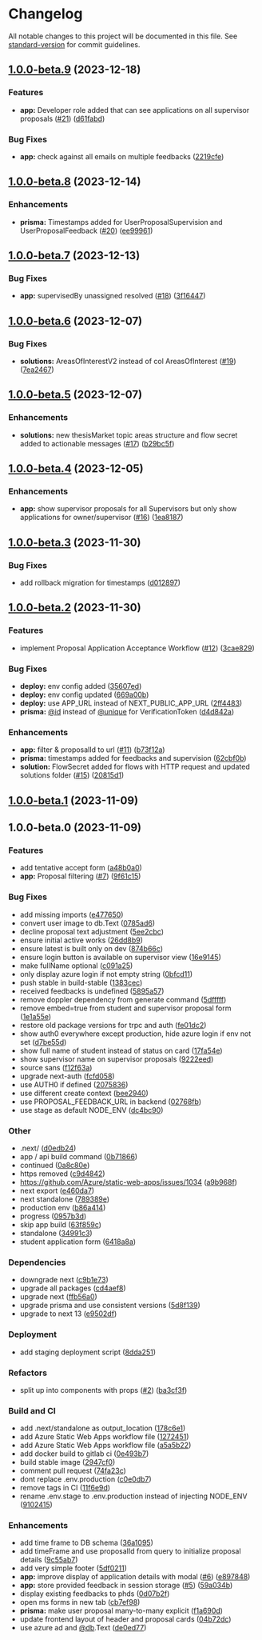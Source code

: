 # Changelog

All notable changes to this project will be documented in this file. See [standard-version](https://github.com/conventional-changelog/standard-version) for commit guidelines.

## [1.0.0-beta.9](https://github.com/uzh-bf/thesis-platform/compare/v1.0.0-beta.8...v1.0.0-beta.9) (2023-12-18)


### Features

* **app:** Developer role added that can see applications on all supervisor proposals ([#21](https://github.com/uzh-bf/thesis-platform/issues/21)) ([d61fabd](https://github.com/uzh-bf/thesis-platform/commit/d61fabd2479b063882ad05ed3d8ffc1a0b9ebe21))


### Bug Fixes

* **app:** check against all emails on multiple feedbacks ([2219cfe](https://github.com/uzh-bf/thesis-platform/commit/2219cfe8949a27121dfdd28812810f4617507d45))

## [1.0.0-beta.8](https://github.com/uzh-bf/thesis-platform/compare/v1.0.0-beta.7...v1.0.0-beta.8) (2023-12-14)


### Enhancements

* **prisma:** Timestamps added for UserProposalSupervision and UserProposalFeedback ([#20](https://github.com/uzh-bf/thesis-platform/issues/20)) ([ee99961](https://github.com/uzh-bf/thesis-platform/commit/ee99961454ee7634ce10a6a9a1b94f4b1f09bab2))

## [1.0.0-beta.7](https://github.com/uzh-bf/thesis-platform/compare/v1.0.0-beta.6...v1.0.0-beta.7) (2023-12-13)


### Bug Fixes

* **app:** supervisedBy unassigned resolved ([#18](https://github.com/uzh-bf/thesis-platform/issues/18)) ([3f16447](https://github.com/uzh-bf/thesis-platform/commit/3f16447d32921fff9f31d888f86319db054cf50a))

## [1.0.0-beta.6](https://github.com/uzh-bf/thesis-platform/compare/v1.0.0-beta.5...v1.0.0-beta.6) (2023-12-07)


### Bug Fixes

* **solutions:** AreasOfInterestV2 instead of col AreasOfInterest ([#19](https://github.com/uzh-bf/thesis-platform/issues/19)) ([7ea2467](https://github.com/uzh-bf/thesis-platform/commit/7ea246709564405385acdb3a9e0ed81d59ef70af))

## [1.0.0-beta.5](https://github.com/uzh-bf/thesis-platform/compare/v1.0.0-beta.4...v1.0.0-beta.5) (2023-12-07)


### Enhancements

* **solutions:** new thesisMarket topic areas structure and flow secret added to actionable messages ([#17](https://github.com/uzh-bf/thesis-platform/issues/17)) ([b29bc5f](https://github.com/uzh-bf/thesis-platform/commit/b29bc5fbaecf7228133b8a1f09ba3686af5d1945))

## [1.0.0-beta.4](https://github.com/uzh-bf/thesis-platform/compare/v1.0.0-beta.3...v1.0.0-beta.4) (2023-12-05)


### Enhancements

* **app:** show supervisor proposals for all Supervisors but only show applications for owner/supervisor  ([#16](https://github.com/uzh-bf/thesis-platform/issues/16)) ([1ea8187](https://github.com/uzh-bf/thesis-platform/commit/1ea818728d5c23f3c376a9a3b049575fbdfe6a8f))

## [1.0.0-beta.3](https://github.com/uzh-bf/thesis-platform/compare/v1.0.0-beta.2...v1.0.0-beta.3) (2023-11-30)


### Bug Fixes

* add rollback migration for timestamps ([d012897](https://github.com/uzh-bf/thesis-platform/commit/d012897468c674bb46ae8bad9483e3c58a55c1e8))

## [1.0.0-beta.2](https://github.com/uzh-bf/thesis-platform/compare/v1.0.0-beta.1...v1.0.0-beta.2) (2023-11-30)


### Features

* implement Proposal Application Acceptance Workflow ([#12](https://github.com/uzh-bf/thesis-platform/issues/12)) ([3cae829](https://github.com/uzh-bf/thesis-platform/commit/3cae829516e416ad8db423d9b37f0b79be4b9f99))


### Bug Fixes

* **deploy:** env config added ([35607ed](https://github.com/uzh-bf/thesis-platform/commit/35607ed7d6a777a82f499f6b0b528126f40a5365))
* **deploy:** env config updated ([669a00b](https://github.com/uzh-bf/thesis-platform/commit/669a00bd863697c14763259323ba12b84a60fa90))
* **deploy:** use APP_URL instead of NEXT_PUBLIC_APP_URL ([2ff4483](https://github.com/uzh-bf/thesis-platform/commit/2ff4483ab9afa37246d13ffff251990001d7ca3f))
* **prisma:** [@id](https://github.com/id) instead of [@unique](https://github.com/unique) for VerificationToken ([d4d842a](https://github.com/uzh-bf/thesis-platform/commit/d4d842a8ddc89411858c162276dd8da76b86a5af))


### Enhancements

* **app:** filter & proposalId to url ([#11](https://github.com/uzh-bf/thesis-platform/issues/11)) ([b73f12a](https://github.com/uzh-bf/thesis-platform/commit/b73f12a8b783ae1a6500f06c86d6ef3e82b07f95))
* **prisma:** timestamps added for feedbacks and supervision ([62cbf0b](https://github.com/uzh-bf/thesis-platform/commit/62cbf0b1e46930cca5fa71e1e76a4e74d9a45c22))
* **solution:** FlowSecret added for flows with HTTP request and updated solutions folder ([#15](https://github.com/uzh-bf/thesis-platform/issues/15)) ([20815d1](https://github.com/uzh-bf/thesis-platform/commit/20815d11d8813b7360e55c3089ce0b1f5978441e))

## [1.0.0-beta.1](https://github.com/uzh-bf/thesis-platform/compare/v1.0.0-beta.0...v1.0.0-beta.1) (2023-11-09)

## 1.0.0-beta.0 (2023-11-09)


### Features

* add tentative accept form ([a48b0a0](https://github.com/uzh-bf/thesis-platform/commit/a48b0a0b61e69efec9d4b0c15cf299ad2a117bb0))
* **app:** Proposal filtering ([#7](https://github.com/uzh-bf/thesis-platform/issues/7)) ([9f61c15](https://github.com/uzh-bf/thesis-platform/commit/9f61c1590faadfa65b1b852a78915cfe6024de68))


### Bug Fixes

* add missing imports ([e477650](https://github.com/uzh-bf/thesis-platform/commit/e47765082006c1243749df610e628340c9890b5a))
* convert user image to db.Text ([0785ad6](https://github.com/uzh-bf/thesis-platform/commit/0785ad64091982ca5f17f635833ae902b241ae65))
* decline proposal text adjustment ([5ee2cbc](https://github.com/uzh-bf/thesis-platform/commit/5ee2cbcbf0550fe5dd5e5ecb918cddb2c27cf242))
* ensure initial active works ([26dd8b9](https://github.com/uzh-bf/thesis-platform/commit/26dd8b9c04faf79a8dedbbd090ba8d9b00ce27de))
* ensure latest is built only on dev ([874b66c](https://github.com/uzh-bf/thesis-platform/commit/874b66c95f007a2bbfe4de36045302ffd0a93eca))
* ensure login button is available on supervisor view ([16e9145](https://github.com/uzh-bf/thesis-platform/commit/16e9145ebf2350c0c08f5339c7ae3d20169c03de))
* make fullName optional ([c091a25](https://github.com/uzh-bf/thesis-platform/commit/c091a258ab070cef83881a25a47697c7817ea2d7))
* only display azure login if not empty string ([0bfcd11](https://github.com/uzh-bf/thesis-platform/commit/0bfcd1106b7bee3540402a5ddfc9e1a9c09d56fc))
* push stable in build-stable ([1383cec](https://github.com/uzh-bf/thesis-platform/commit/1383cecfc94da0d6548fca2ff88123b5f930939e))
* received feedbacks is undefined ([5895a57](https://github.com/uzh-bf/thesis-platform/commit/5895a57834e0d18d899fb2adcf5ffc78b7afac6f))
* remove doppler dependency from generate command ([5dfffff](https://github.com/uzh-bf/thesis-platform/commit/5dfffff4bfa6d6ee7cc62a30330455fc2d9b9eee))
* remove embed=true from student and supervisor proposal form ([1e1a55e](https://github.com/uzh-bf/thesis-platform/commit/1e1a55e59cf44499b1a28050d57164f47dbad5f4))
* restore old package versions for trpc and auth ([fe01dc2](https://github.com/uzh-bf/thesis-platform/commit/fe01dc268558da17e53575a1b3e01250b1c2492a))
* show auth0 everywhere except production, hide azure login if env not set ([d7be55d](https://github.com/uzh-bf/thesis-platform/commit/d7be55db0404223b03fad74fb02f4b2ff683c988))
* show full name of student instead of status on card ([17fa54e](https://github.com/uzh-bf/thesis-platform/commit/17fa54ea4164920cfda569eb92b295bce5c7089d))
* show supervisor name on supervisor proposals ([9222eed](https://github.com/uzh-bf/thesis-platform/commit/9222eede212828d85eb09845199fc6fa79cdddb4))
* source sans ([f12f63a](https://github.com/uzh-bf/thesis-platform/commit/f12f63adbe33eab0096d7aeaf7dbf893717d9b38))
* upgrade next-auth ([fcfd058](https://github.com/uzh-bf/thesis-platform/commit/fcfd05856054cca0cda6afa597d724c3bc8e91ad))
* use AUTH0 if defined ([2075836](https://github.com/uzh-bf/thesis-platform/commit/20758363d59f8a4a6bcc19b9e360bab15cb6dbe4))
* use different create context ([bee2940](https://github.com/uzh-bf/thesis-platform/commit/bee29401dd0995b8da00eaeec82ab1f5a6612cec))
* use PROPOSAL_FEEDBACK_URL in backend ([02768fb](https://github.com/uzh-bf/thesis-platform/commit/02768fbaa47c2a62c07e28fd932fdab5d2d45575))
* use stage as default NODE_ENV ([dc4bc90](https://github.com/uzh-bf/thesis-platform/commit/dc4bc9094157a678007112e5d74e3e38cd316ffa))


### Other

* .next/ ([d0edb24](https://github.com/uzh-bf/thesis-platform/commit/d0edb2416f42bb3605aee6f5788836f44ae05d82))
* app / api build command ([0b71866](https://github.com/uzh-bf/thesis-platform/commit/0b7186644f8d80db5a6e1f9dd36605fa2dfe81a3))
* continued ([0a8c80e](https://github.com/uzh-bf/thesis-platform/commit/0a8c80efe10b7361033456fffdede7e02aa0c483))
* https removed ([c9d4842](https://github.com/uzh-bf/thesis-platform/commit/c9d484238c2e48cd233ed1b60d9c2a8b361b49b0))
* https://github.com/Azure/static-web-apps/issues/1034 ([a9b968f](https://github.com/uzh-bf/thesis-platform/commit/a9b968f9482f64223a0703a44ffeb355487e68c4))
* next export ([e460da7](https://github.com/uzh-bf/thesis-platform/commit/e460da77d424dd8f0aebaf7c3e17cf4376ca8c48))
* next standalone ([789389e](https://github.com/uzh-bf/thesis-platform/commit/789389ea51dc73f975bc008525b72d263d0e5aeb))
* production env ([b86a414](https://github.com/uzh-bf/thesis-platform/commit/b86a414ade9517d8d67ea8a16d8ca112a05c9c19))
* progress ([0957b3d](https://github.com/uzh-bf/thesis-platform/commit/0957b3d400bb1b3371d5473f52af521fbb0e18b3))
* skip app build ([63f859c](https://github.com/uzh-bf/thesis-platform/commit/63f859c60a3bdb5782f0be161133533bff4d5db4))
* standalone ([34991c3](https://github.com/uzh-bf/thesis-platform/commit/34991c37c44cec28bb47279b9d63e8ae277090f9))
* student application form ([6418a8a](https://github.com/uzh-bf/thesis-platform/commit/6418a8a0305fc634d8b80e51106028df51849809))


### Dependencies

* downgrade next ([c9b1e73](https://github.com/uzh-bf/thesis-platform/commit/c9b1e73fbb59330af16b5144132f63b0e345875e))
* upgrade all packages ([cd4aef8](https://github.com/uzh-bf/thesis-platform/commit/cd4aef86a98b4cfd6ccb30672640226b869720b1))
* upgrade next ([ffb56a0](https://github.com/uzh-bf/thesis-platform/commit/ffb56a058543fe9d37c1ed2a4a3c3b18aeefb95d))
* upgrade prisma and use consistent versions ([5d8f139](https://github.com/uzh-bf/thesis-platform/commit/5d8f1391b5849b59c470331c895cc978da85f908))
* upgrade to next 13 ([e9502df](https://github.com/uzh-bf/thesis-platform/commit/e9502dfe95e816d0ed5592c93fd3b844f287ecef))


### Deployment

* add staging deployment script ([8dda251](https://github.com/uzh-bf/thesis-platform/commit/8dda251428191bd707a8571800397e0e1ca64a38))


### Refactors

* split up into components with props ([#2](https://github.com/uzh-bf/thesis-platform/issues/2)) ([ba3cf3f](https://github.com/uzh-bf/thesis-platform/commit/ba3cf3f6fd0f88fa1178c1584e8d0ca41ec502cd))


### Build and CI

* add .next/standalone as output_location ([178c6e1](https://github.com/uzh-bf/thesis-platform/commit/178c6e1e91d1be829b134d369e4325f0615df43c))
* add Azure Static Web Apps workflow file ([1272451](https://github.com/uzh-bf/thesis-platform/commit/1272451d8e9feb3e12de3180591cb50660f30751))
* add Azure Static Web Apps workflow file ([a5a5b22](https://github.com/uzh-bf/thesis-platform/commit/a5a5b226e6e8363a8b5a8c695ba6d7045aaae06d))
* add docker build to gitlab ci ([0e493b7](https://github.com/uzh-bf/thesis-platform/commit/0e493b7f0756e190a23936fe6927db0e61d25828))
* build stable image ([2947cf0](https://github.com/uzh-bf/thesis-platform/commit/2947cf0674714679b40e3dd520b899a389d34de5))
* comment pull request ([74fa23c](https://github.com/uzh-bf/thesis-platform/commit/74fa23cafe8de813908ec17c84fd330876d664ae))
* dont replace .env.production ([c0e0db7](https://github.com/uzh-bf/thesis-platform/commit/c0e0db74b5da3de2cc48ebbf4efaa30b0543c928))
* remove tags in CI ([11f6e9d](https://github.com/uzh-bf/thesis-platform/commit/11f6e9d0fa3913bb7876bf2edf41ff4b81df860c))
* rename .env.stage to .env.production instead of injecting NODE_ENV ([9102415](https://github.com/uzh-bf/thesis-platform/commit/9102415322ef2fb4db333b46cee997210ed0c9c0))


### Enhancements

* add time frame to DB schema ([36a1095](https://github.com/uzh-bf/thesis-platform/commit/36a1095be21f74054337feefd4e4bf1ce0912e03))
* add timeFrame and use proposalId from query to initialize proposal details ([9c55ab7](https://github.com/uzh-bf/thesis-platform/commit/9c55ab7f4a8c118cf4f5cc12a676b8b193b13e56))
* add very simple footer ([5df0211](https://github.com/uzh-bf/thesis-platform/commit/5df0211e3ce3ab206f108322b41994effbff1b2e))
* **app:** improve display of application details with modal ([#6](https://github.com/uzh-bf/thesis-platform/issues/6)) ([e897848](https://github.com/uzh-bf/thesis-platform/commit/e89784800fd6d991a46cb2e2c823c49dde5f082e))
* **app:** store provided feedback in session storage ([#5](https://github.com/uzh-bf/thesis-platform/issues/5)) ([59a034b](https://github.com/uzh-bf/thesis-platform/commit/59a034ba4cd445ce1e6e1352a192527d65d4c933))
* display existing feedbacks to phds ([0d07b2f](https://github.com/uzh-bf/thesis-platform/commit/0d07b2f1d0d15b3065ea4c46c3fe47a20eefef23))
* open ms forms in new tab ([cb7ef98](https://github.com/uzh-bf/thesis-platform/commit/cb7ef98673f60c02a08bd1e7059c36ab50ff49b8))
* **prisma:** make user proposal many-to-many explicit ([f1a690d](https://github.com/uzh-bf/thesis-platform/commit/f1a690dcf5edbcb5377a04b4ef5b65035ae7eb7d))
* update frontend layout of header and proposal cards ([04b72dc](https://github.com/uzh-bf/thesis-platform/commit/04b72dcf06cc79d07d9df690561a4a2ccfdb03ed))
* use azure ad and [@db](https://github.com/db).Text ([de0ed77](https://github.com/uzh-bf/thesis-platform/commit/de0ed77a43c1597a8519abd31f017b528bba070e))
